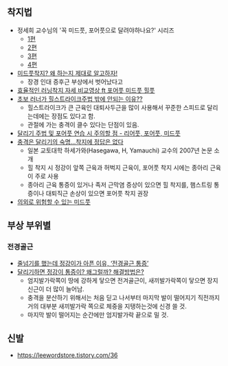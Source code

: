## 착지법
- 정세희 교수님의 '꼭 미드풋, 포어풋으로 달려야하나요?' 시리즈
	- [1편](https://blog.naver.com/braindrjung/222186406990)
	- [2편](https://blog.naver.com/braindrjung/222187531558)
	- [3편](https://blog.naver.com/braindrjung/222188761089)
	- [4편](https://blog.naver.com/braindrjung/222189921425)
- [미드풋착지? 왜 하는지 제대로 알고하자!](https://www.youtube.com/watch?v=9NKcVNUxXLg)
	- 장경 인대 증후근 부상에서 벗어났다고 	
- [효율적인 러닝착지 자세 비교영상 ft 포어풋 미드풋 힐풋](https://www.youtube.com/watch?v=v6WdwASk5wY)
- [초보 러너가 힐스트라이크주법 밖에 안되는 이유??](https://www.youtube.com/watch?v=f0JaXavybfY)
	- 힐스트라이크가 큰 근육인 대퇴사두근을 많이 사용해서 꾸준한 스피드로 달리는데에는 장점도 있다고 함.
	- 관절에 가는 충격이 클수 있다는 단점이 있음.
- [달리기 주법 및 포어풋 연습 시 주의할 점 - 리어풋, 포어풋, 미드풋](https://leewordstore.tistory.com/20)
- [충격은 달리기의 숙명…착지에 정답은 없다](https://www.mk.co.kr/news/it/view/2020/12/1246382/)
	- 일본 교토대학 하세가와(Hasegawa, H, Yamauchi) 교수의 2007년 논문 소개
	- 힐 착지 시 정강이 앞쪽 근육과 허벅지 근육이, 포어풋 착지 시에는 종아리 근육이 주로 사용
	- 종아리 근육 통증이 있거나 족저 근막염 증상이 있으면 힐 착지를, 햄스트링 통증이나 대퇴직근 손상이 있으면 포어풋 착지 권장
- [의외로 위험할 수 있는 미드풋](https://www.youtube.com/watch?v=Iy06Lintk8g)

## 부상 부위별
### 전경골근
- [줄넘기를 했는데 정강이가 아픈 이유, ‘전경골근 통증’](https://www.hidoc.co.kr/healthstory/news/C0000480160)
- [달리기하면 정강이 통증이? 왜그럴까? 해결방법은?](https://www.youtube.com/watch?v=Prj2xXdFA7Y)
	- 엄지발가락쪽이 땅에 강하게 닿으면 전겨골근이, 새끼발가락쪽이 닿으면 장지신근이 더 많이 늘어남.
	- 충격을 분산하기 위해서는 처음 딛고 나서부터 마지막 발이 떨어지기 직전까지 거의 대부분 새끼발가락 쪽으로 체중을 지탱하는것에 신경 쓸 것.
	- 마지막 발이 떨어지는 순간에만 엄지발가락 끝으로 밀 것. 


## 신발
- https://leewordstore.tistory.com/36
